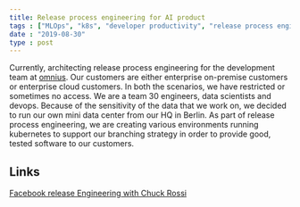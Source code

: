 ```yaml
---
title: Release process engineering for AI product
tags : ["MLOps", "k8s", "developer productivity", "release process engineering"]
date : "2019-08-30"
type : post
---
```


Currently, architecting release process engineering for the development team at [omnius](https://www.omnius.com). Our customers are either enterprise on-premise customers or enterprise cloud customers. In both the scenarios, we have restricted or sometimes no access. We are a team 30 engineers, data scientists and devops. Because of the sensitivity of the data that we work on, we decided to run our own mini data center from our HQ in Berlin. As part of release process engineering, we are creating various environments running kubernetes to support our branching strategy in order to provide good, tested software to our customers.

## Links 
[Facebook release Engineering with Chuck Rossi](https://softwareengineeringdaily.com/2019/08/27/facebook-release-engineering-with-chuck-rossi/)